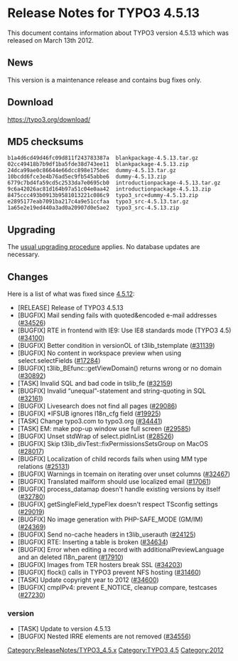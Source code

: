 Release Notes for TYPO3 4.5.13
==============================

This document contains information about TYPO3 version 4.5.13 which was
released on March 13th 2012.

News
----

This version is a maintenance release and contains bug fixes only.

Download
--------

<https://typo3.org/download/>

MD5 checksums
-------------

    b1a4d6cd49d46fc09d811f243783387a  blankpackage-4.5.13.tar.gz
    02cc49418b7b9df1ba5fde38d743ee11  blankpackage-4.5.13.zip
    24dca99ae0c86644e66dcc898e175dec  dummy-4.5.13.tar.gz
    10bcdd6fce3e4b76ad5ec9fb545abbe6  dummy-4.5.13.zip
    6779c7bd4fa59cd5c2533da7e0695cb0  introductionpackage-4.5.13.tar.gz
    9c6a42026ac81d164b97a51c04e0aa42  introductionpackage-4.5.13.zip
    8475ccc493b0913b9581013221c086c9  typo3_src+dummy-4.5.13.zip
    e2895177eab7091ba217c4a9e51ccfaa  typo3_src-4.5.13.tar.gz
    1a65e2e19ed440a3ad0a20907d0e5ae2  typo3_src-4.5.13.zip

Upgrading
---------

The [usual upgrading
procedure](https://docs.typo3.org/typo3cms/InstallationGuide/) applies.
No database updates are necessary.

Changes
-------

Here is a list of what was fixed since
[4.5.12](TYPO3_4.5.12 "wikilink"):

-   \[RELEASE\] Release of TYPO3 4.5.13
-   \[BUGFIX\] Mail sending fails with quoted&encoded e-mail addresses
    ([\#34526](https://forge.typo3.org/issues/34526))
-   \[BUGFIX\] RTE in frontend with IE9: Use IE8 standards mode (TYPO3
    4.5) ([\#34100](https://forge.typo3.org/issues/34100))
-   \[BUGFIX\] Better condition in versionOL of t3lib\_tstemplate
    ([\#31139](https://forge.typo3.org/issues/31139))
-   \[BUGFIX\] No content in workspace preview when using
    select.selectFields
    ([\#17284](https://forge.typo3.org/issues/17284))
-   \[BUGFIX\] t3lib\_BEfunc::getViewDomain() returns wrong or no domain
    ([\#30892](https://forge.typo3.org/issues/30892))
-   \[TASK\] Invalid SQL and bad code in tslib\_fe
    ([\#32159](https://forge.typo3.org/issues/32159))
-   \[BUGFIX\] Invalid “unequal”-statement and string-quoting in SQL
    ([\#32161](https://forge.typo3.org/issues/32161))
-   \[BUGFIX\] Livesearch does not find all pages
    ([\#29086](https://forge.typo3.org/issues/29086))
-   \[BUGFIX\] \*IFSUB ignores l18n\_cfg field
    ([\#19925](https://forge.typo3.org/issues/19925))
-   \[TASK\] Change typo3.com to typo3.org
    ([\#34441](https://forge.typo3.org/issues/34441))
-   \[TASK\] EM: make pop-up window use full screen
    ([\#29585](https://forge.typo3.org/issues/29585))
-   \[BUGFIX\] Unset stdWrap of select.pidInList
    ([\#28526](https://forge.typo3.org/issues/28526))
-   \[BUGFIX\] Skip t3lib\_divTest::fixPermissionsSetsGroup on MacOS
    ([\#28017](https://forge.typo3.org/issues/28017))
-   \[BUGFIX\] Localization of child records fails when using MM type
    relations ([\#25131](https://forge.typo3.org/issues/25131))
-   \[BUGFIX\] Warnings in tcemain on iterating over unset columns
    ([\#32467](https://forge.typo3.org/issues/32467))
-   \[BUGFIX\] Translated mailform should use localized email
    ([\#17061](https://forge.typo3.org/issues/17061))
-   \[BUGFIX\] process\_datamap doesn't handle existing versions by
    itself ([\#32780](https://forge.typo3.org/issues/32780))
-   \[BUGFIX\] getSingleField\_typeFlex doesn't respect TSconfig
    settings ([\#29019](https://forge.typo3.org/issues/29019))
-   \[BUGFIX\] No image generation with PHP-SAFE\_MODE (GM/IM)
    ([\#24369](https://forge.typo3.org/issues/24369))
-   \[BUGFIX\] Send no-cache headers in t3lib\_userauth
    ([\#24125](https://forge.typo3.org/issues/24125))
-   \[BUGFIX\] RTE: Inserting a table is broken
    ([\#34634](https://forge.typo3.org/issues/34634))
-   \[BUGFIX\] Error when editing a record with
    additionalPreviewLanguage and an deleted l18n\_parent
    ([\#17910](https://forge.typo3.org/issues/17910))
-   \[BUGFIX\] Images from TER hosters break SSL
    ([\#34203](https://forge.typo3.org/issues/34203))
-   \[BUGFIX\] flock() calls in TYPO3 prevent NFS hosting
    ([\#31460](https://forge.typo3.org/issues/31460))
-   \[TASK\] Update copyright year to 2012
    ([\#34600](https://forge.typo3.org/issues/34600))
-   \[BUGFIX\] cmpIPv4: prevent E\_NOTICE, cleanup compare, testcases
    ([\#27230](https://forge.typo3.org/issues/27230))

### version

-   \[TASK\] Update to version 4.5.13
-   \[BUGFIX\] Nested IRRE elements are not removed
    ([\#34556](https://forge.typo3.org/issues/34556))

<Category:ReleaseNotes/TYPO3_4.5.x> [Category:TYPO3
4.5](Category:TYPO3_4.5 "wikilink") <Category:2012>
